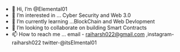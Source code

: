 - 👋 Hi, I’m @Elemental01
- 👀 I’m interested in ... Cyber Security and Web 3.0
- 🌱 I’m currently learning ...BlockChain and Web Devlopment 
- 💞️ I’m looking to collaborate on building Smart Contracts 
- 📫 How to reach me ... email - raiharsh022@gmail.com ,instagram-raiharsh022 twitter-@itsElmental01

<!---
Elemental01/Elemental01 is a ✨ special ✨ repository because its `README.md` (this file) appears on your GitHub profile.
You can click the Preview link to take a look at your changes.
--->
